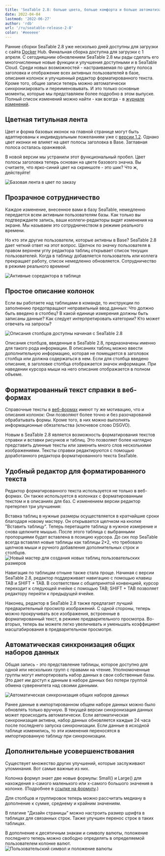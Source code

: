 ```yaml
---
title: 'SeaTable 2.8: больше цвета, больше комфорта и больше автоматизации - SeaTable'
date: 2022-04-04
lastmod: '2022-06-27'
author: 'rdb'
url: '/ru/seatable-release-2-8'
color: '#eeeeee'
---
```


Ранние сборки SeaTable 2.8 уже несколько дней доступны для загрузки с сайта [Docker](https://hub.docker.com/r/seatable/seatable-enterprise/tags) Hub. Финальная сборка доступна для загрузки с 1 апреля. С сегодняшним обновлением SeaTable 2.8 мы рады сделать его многочисленные новые функции и улучшения доступными и в SeaTable Cloud. Среди новых возможностей - настраиваемая по цвету полоса заголовка и отображение всех активных пользователей в базе, описания колонок и улучшенный редактор форматированного текста. Кроме того, общие записи теперь можно автоматически синхронизировать и переименовывать. И это только основные моменты, которые мы представляем более подробно в этом выпуске. Полный список изменений можно найти - как всегда - в [журнале изменений](https://seatable.io/docs/changelog/version-2-8/?lang=auto).

## Цветная титульная лента

Цвет и форма базовых иконок на главной странице могут быть адаптированы к индивидуальным пожеланиям уже с [версии 1.2](/ru/seatable-release-1-2/). Однако цвет иконки не влияет на цвет полосы заголовка в Base. Заглавная полоса осталась оранжевой.

В новой версии мы устранили этот функциональный пробел. Цвет полосы заголовка теперь основан на цвете базового значка. Вы считаете, что ярко-синий цвет на скриншоте - это шик? Что ж, действуйте!

![Базовая лента в цвет по заказу](https://seatable.io/wp-content/uploads/2022/04/Colorful_ribbon.png)

## Прозрачное сотрудничество

Каждое изменение, внесенное вами в базу SeaTable, немедленно передается всем активным пользователям базы. Как только вы подтверждаете запись, ваши коллеги-редакторы видят изменения на экране. Мы называем это сотрудничеством в режиме реального времени.

Но кто эти другие пользователи, которые активны в Base? SeaTable 2.8 дает четкий ответ на этот вопрос. Щелчок по значку пользователя в правом верхнем углу редактора таблиц открывает список текущих пользователей. Когда в таблицу добавляется пользователь или коллега прекращает работу, список немедленно обновляется. Сотрудничество в режиме реального времени!

![Активные соредактора в таблице](https://seatable.io/wp-content/uploads/2022/04/Active_editors.png)

## Простое описание колонок

Если вы работаете над таблицами в команде, то инструкции по заполнению предотвращают неправильный ввод данных: Что должно быть введено в столбец? В какой единице измерения должны быть записаны данные? Как следует интерпретировать категории? Кто может отвечать на запросы?

![Описания столбцов доступны начиная с SeaTable 2.8](https://seatable.io/wp-content/uploads/2022/04/Column_descriptions.png)

Описания столбцов, введенные в SeaTable 2.8, предназначены именно для такого рода информации. В описаниях таблиц можно ввести дополнительную информацию, которая не помещается в заголовок столбца или должна содержаться в нем. Если для столбца введено описание, в заголовке столбца отображается значок информации. При наведении курсора мыши на него описание отображается в полном объеме.

## Форматированный текст справки в веб-формах

Справочные тексты в [веб-формах](https://seatable.io/ru/docs/handbuch/seatable-nutzen/webformulare/) имеют ту же мотивацию, что и описания колонок: Они позволяют более точно и без разочарований обрабатывать формы. Кроме того, в них можно выполнять информационные обязательства (ключевое слово DSGVO).

Новым в SeaTable 2.8 является возможность форматирования текстов справки и вставки рисунков и таблиц. Это позволяет более наглядно представить длинные тексты или заменить много слов несколькими изображениями. Тексты справки редактируются с помощью доработанного редактора форматированного текста SeaTable.

## Удобный редактор для форматированного текста

Редактор форматированного текста используется не только в веб-формах. Он также используется в колонках с форматированным текстом и в описаниях для баз. С изменением версии редактор претерпел три улучшения:

Вставка таблиц в нужные размеры осуществляется в кратчайшие сроки благодаря новому мастеру. Он открывается щелчком на кнопке "Вставить таблицу". Теперь перетащите таблицу в нужное измерение и снова щелкните мышью. После этого таблица с выбранными пропорциями будет вставлена в позицию курсора. До сих пор SeaTable всегда вставлял новые таблицы как таблицы 2×2, что требовало щелчков мыши и ручного добавления дополнительных строк и столбцов.  
![Новый мастер для создания новых таблиц пользовательских размеров](https://seatable.io/wp-content/uploads/2022/04/New_table_wizard.png)

Навигация по таблицам отныне также стала проще. Начиная с версии SeaTable 2.8, редактор поддерживает навигацию с помощью клавиш TAB и SHIFT + TAB. В соответствии с общепринятой конвенцией, курсор переходит к следующей ячейке с помощью TAB; SHIFT + TAB позволяет редактору перейти к предыдущей ячейке.

Наконец, редактор в SeaTable 2.8 также предлагает лучший предварительный просмотр изображений. С одной стороны, теперь можно прокручивать все изображения, встроенные в форматированный текст, в режиме предварительного просмотра. Во-вторых, теперь вы можете легко увеличивать и уменьшать коэффициент масштабирования в предварительном просмотре.

## Автоматическая синхронизация общих наборов данных

Общая запись - это представление таблицы, которое доступно для одной или нескольких групп с правами на чтение. Уполномоченные группы могут импортировать набор данных в свои собственные базы. Это дает им доступ к данным в наборе данных без потери группой обмена суверенитета над своими данными.

![Автоматическая синхронизация общих наборов данных](https://seatable.io/wp-content/uploads/2022/04/Automatic_sync.png)

Ранее данные в импортированном общем наборе данных можно было обновлять только вручную. В текущей версии синхронизация данных может происходить автоматически. Если автоматическая синхронизация активна, набор данных обновляется каждые 24 часа после последнего запуска синхронизации. Если данные в исходной таблице изменились, то эти изменения переносятся в импортированную таблицу при синхронизации.

## Дополнительные усовершенствования

Существует множество других улучшений, которые заслуживают упоминания. Вот самые важные из них.

Колонка формул знает две новые формулы: Small() и Large() для нахождения x-самого маленького или x-самого большого значения в колонке. (Подробнее в [ссылке на формулу](/ru/docs/handbuch/expertenwissen/formelreferenz/).)

Для столбцов и группировок теперь можно рассчитать медиану в дополнение к сумме, среднему и крайним значениям.

В плагине "Дизайн страницы" можно настроить размер шрифта в таблицах для связанных строк. Также улучшен перенос строк в таких таблицах.

В дополнение к десятичным знакам и символу валюты, положение последнего теперь можно свободно определять в определяемой пользователем колонке валют.  
![Пользовательский символ и положение валюты](https://seatable.io/wp-content/uploads/2022/04/Custom_currency_symbol.png)
